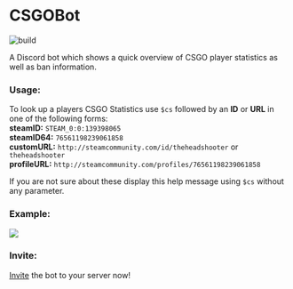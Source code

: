 # CSGOBot

![build](https://github.com/jfoerste/CSGOBot/actions/workflows/deploy.yml/badge.svg)

A Discord bot which shows a quick overview of CSGO player statistics as well as ban information.

### Usage: 

To look up a players CSGO Statistics use `$cs` followed by an **ID** or **URL** in one of the following forms:<br>
**steamID:** `STEAM_0:0:139398065`<br>
**steamID64:** `76561198239061858`<br>
**customURL:** `http://steamcommunity.com/id/theheadshooter` or `theheadshooter`<br>
**profileURL:** `http://steamcommunity.com/profiles/76561198239061858`<br>

If you are not sure about these display this help message using `$cs` without any parameter.
### Example: 

![](https://i.jfoe.de/GZyzaImV.png)

### Invite:

[Invite](https://discord.com/oauth2/authorize?client_id=822756531296010240&scope=bot&permissions=85056) the bot to your server now!
